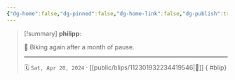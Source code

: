 ```yaml
---
{"dg-home":false,"dg-pinned":false,"dg-home-link":false,"dg-publish":true,"tags":["dgblip"],"disabled rules":["yaml-title","yaml-title-alias","file-name-heading"],"title":"philipp on mastodon @ 2024-04-20","created-date":"2024-04-20T05:38:15","id":112301932234419550,"updated-date":"2025-05-02T08:50:44","dg-path":"blips/112301932234419546.md","permalink":"/blips/112301932234419546/","dgPassFrontmatter":true}
---
```


> [!summary] **philipp**:
>
> 🚴 Biking again after a month of pause.
> - - -
>
> 🗓️ `Sat, Apr 20, 2024` · [[public/blips/112301932234419546\|🔗]]
{ #blip}

